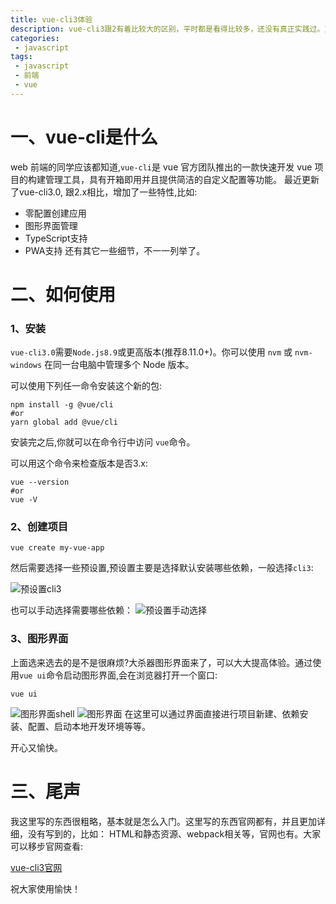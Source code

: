 ```yaml
---
title: vue-cli3体验
description: vue-cli3跟2有着比较大的区别，平时都是看得比较多，还没有真正实践过。正好有个机会,来体验一下。
categories:
 - javascript
tags:
 - javascript
 - 前端
 - vue
---
```

# 一、vue-cli是什么
web 前端的同学应该都知道,`vue-cli`是 vue 官方团队推出的一款快速开发 vue 项目的构建管理工具，具有开箱即用并且提供简洁的自定义配置等功能。 
最近更新了vue-cli3.0, 跟2.x相比，增加了一些特性,比如:
- 零配置创建应用
- 图形界面管理
- TypeScript支持
- PWA支持
还有其它一些细节，不一一列举了。

# 二、如何使用
### 1、安装
`vue-cli3.0`需要`Node.js8.9`或更高版本(推荐8.11.0+)。你可以使用 `nvm` 或 `nvm-windows` 在同一台电脑中管理多个 Node 版本。

可以使用下列任一命令安装这个新的包:
```shell
npm install -g @vue/cli
#or
yarn global add @vue/cli
```
安装完之后,你就可以在命令行中访问 `vue`命令。

可以用这个命令来检查版本是否3.x:
```shell
vue --version
#or 
vue -V
```

### 2、创建项目
```shell
vue create my-vue-app
```

然后需要选择一些预设置,预设置主要是选择默认安装哪些依赖，一般选择`cli3`:

![预设置cli3]({{site.baseurl}}/assets/images/2018/11/preset.png)

也可以手动选择需要哪些依赖：
![预设置手动选择]({{site.baseurl}}/assets/images/2018/11/manually.png)

### 3、图形界面
上面选来选去的是不是很麻烦?大杀器图形界面来了，可以大大提高体验。通过使用`vue ui`命令启动图形界面,会在浏览器打开一个窗口:
```shell
vue ui
```
![图形界面shell]({{site.baseurl}}/assets/images/2018/11/ui.png)
![图形界面]({{site.baseurl}}/assets/images/2018/11/ui-broswer.png)
在这里可以通过界面直接进行项目新建、依赖安装、配置、启动本地开发环境等等。

开心又愉快。
# 三、尾声
我这里写的东西很粗略，基本就是怎么入门。这里写的东西官网都有，并且更加详细，没有写到的，比如： HTML和静态资源、webpack相关等，官网也有。大家可以移步官网查看:

[vue-cli3官网](https://cli.vuejs.org/zh/ "vue-cli3官网")

祝大家使用愉快！
